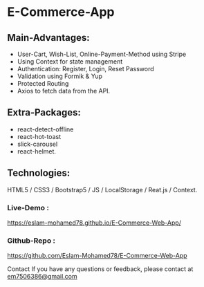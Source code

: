 # E-Commerce-App

## Main-Advantages: 
- User-Cart, Wish-List, Online-Payment-Method using Stripe
- Using Context for state management 
- Authentication: Register, Login, Reset Password 
- Validation using Formik & Yup 
- Protected Routing 
- Axios to fetch data from the API.

## Extra-Packages:
- react-detect-offline
- react-hot-toast
- slick-carousel
- react-helmet.

## Technologies:
HTML5 / CSS3 / Bootstrap5 / JS / LocalStorage / Reat.js / Context.

### Live-Demo :
https://eslam-mohamed78.github.io/E-Commerce-Web-App/

### Github-Repo :
https://github.com/Eslam-Mohamed78/E-Commerce-Web-App

Contact If you have any questions or feedback, please contact at em7506386@gmail.com

